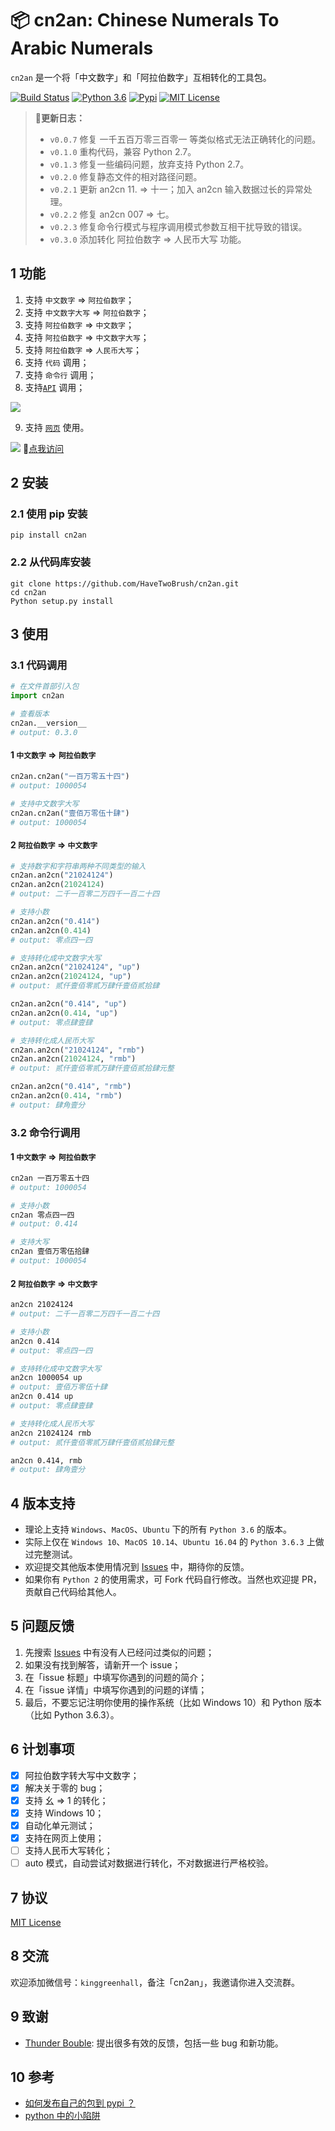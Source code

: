 # 📦 cn2an: Chinese Numerals To Arabic Numerals

`cn2an` 是一个将「中文数字」和「阿拉伯数字」互相转化的工具包。

[![Build Status](https://travis-ci.org/HaveTwoBrush/cn2an.svg?branch=master)](https://travis-ci.org/HaveTwoBrush/cn2an)
[![Python 3.6](https://img.shields.io/badge/language-Py36-pink.svg)](https://docs.python.org/3.6/)
[![Pypi](https://img.shields.io/pypi/v/cn2an.svg)](https://pypi.org/project/cn2an/)
[![MIT License](https://img.shields.io/badge/license-MIT-green.svg)](./LICENSE)

> **🚨更新日志：**
>
> - `v0.0.7` 修复 一千五百万零三百零一 等类似格式无法正确转化的问题。
> - `v0.1.0` 重构代码，兼容 Python 2.7。
> - `v0.1.3` 修复一些编码问题，放弃支持 Python 2.7。
> - `v0.2.0` 修复静态文件的相对路径问题。
> - `v0.2.1` 更新 an2cn 11. => 十一；加入 an2cn 输入数据过长的异常处理。
> - `v0.2.2` 修复 an2cn 007 => 七。
> - `v0.2.3` 修复命令行模式与程序调用模式参数互相干扰导致的错误。
> - `v0.3.0` 添加转化 阿拉伯数字 => 人民币大写 功能。

## 1 功能

1. 支持 `中文数字` => `阿拉伯数字`；
2. 支持 `中文数字大写` => `阿拉伯数字`；
3. 支持 `阿拉伯数字` => `中文数字`；
4. 支持 `阿拉伯数字` => `中文数字大写`；
5. 支持 `阿拉伯数字` => `人民币大写`； 
6. 支持 `代码` 调用；
7. 支持 `命令行` 调用；
8. 支持[`API`](https://www.dovolopor.com/api) 调用；

![](src/cn2an-api.png)

9. 支持 [`网页`](https://www.dovolopor.com/cn2an) 使用。

![](./src/cn2an-site.png)
🔗[点我访问](https://www.dovolopor.com/cn2an)

## 2 安装

### 2.1 使用 pip 安装

```shell
pip install cn2an
```

### 2.2 从代码库安装

```shell
git clone https://github.com/HaveTwoBrush/cn2an.git
cd cn2an
Python setup.py install
```

## 3 使用

### 3.1 代码调用

```python
# 在文件首部引入包
import cn2an

# 查看版本
cn2an.__version__
# output: 0.3.0
```

#### 1 `中文数字` => `阿拉伯数字`

```python
cn2an.cn2an("一百万零五十四")
# output: 1000054

# 支持中文数字大写
cn2an.cn2an("壹佰万零伍十肆")
# output: 1000054
```

#### 2 `阿拉伯数字` => `中文数字`

```python
# 支持数字和字符串两种不同类型的输入
cn2an.an2cn("21024124")
cn2an.an2cn(21024124)
# output: 二千一百零二万四千一百二十四

# 支持小数
cn2an.an2cn("0.414")
cn2an.an2cn(0.414)
# output: 零点四一四

# 支持转化成中文数字大写
cn2an.an2cn("21024124", "up")
cn2an.an2cn(21024124, "up")
# output: 贰仟壹佰零贰万肆仟壹佰贰拾肆

cn2an.an2cn("0.414", "up")
cn2an.an2cn(0.414, "up")
# output: 零点肆壹肆

# 支持转化成人民币大写
cn2an.an2cn("21024124", "rmb")
cn2an.an2cn(21024124, "rmb")
# output: 贰仟壹佰零贰万肆仟壹佰贰拾肆元整

cn2an.an2cn("0.414", "rmb")
cn2an.an2cn(0.414, "rmb")
# output: 肆角壹分
```

### 3.2 命令行调用

#### 1 `中文数字` => `阿拉伯数字`

```bash
cn2an 一百万零五十四
# output: 1000054

# 支持小数
cn2an 零点四一四
# output: 0.414

# 支持大写
cn2an 壹佰万零伍拾肆
# output: 1000054
```

#### 2 `阿拉伯数字` => `中文数字`

```bash
an2cn 21024124
# output: 二千一百零二万四千一百二十四

# 支持小数
an2cn 0.414
# output: 零点四一四

# 支持转化成中文数字大写 
an2cn 1000054 up 
# output: 壹佰万零伍十肆
an2cn 0.414 up
# output: 零点肆壹肆

# 支持转化成人民币大写
an2cn 21024124 rmb
# output: 贰仟壹佰零贰万肆仟壹佰贰拾肆元整

an2cn 0.414, rmb
# output: 肆角壹分
```

## 4 版本支持

- 理论上支持 `Windows`、`MacOS`、`Ubuntu` 下的所有 `Python 3.6` 的版本。
- 实际上仅在 `Windows 10`、`MacOS 10.14`、`Ubuntu 16.04` 的 `Python 3.6.3` 上做过完整测试。
- 欢迎提交其他版本使用情况到 [Issues](https://github.com/HaveTwoBrush/cn2an/issues) 中，期待你的反馈。
- 如果你有 `Python 2` 的使用需求，可 Fork 代码自行修改。当然也欢迎提 PR，贡献自己代码给其他人。

## 5 问题反馈

1. 先搜索 [Issues](https://github.com/HaveTwoBrush/cn2an/issues) 中有没有人已经问过类似的问题；
2. 如果没有找到解答，请新开一个 issue；
3. 在「issue 标题」中填写你遇到的问题的简介；
4. 在「issue 详情」中填写你遇到的问题的详情；
5. 最后，不要忘记注明你使用的操作系统（比如 Windows 10）和 Python 版本（比如 Python 3.6.3）。

## 6 计划事项

- [x] 阿拉伯数字转大写中文数字；
- [x] 解决关于零的 bug；
- [x] 支持 幺 => 1 的转化；
- [x] 支持 Windows 10；
- [x] 自动化单元测试；
- [x] 支持在网页上使用；
- [ ] 支持人民币大写转化；
- [ ] auto 模式，自动尝试对数据进行转化，不对数据进行严格校验。

## 7 协议

[MIT License](https://github.com/HaveTwoBrush/cn2an/blob/master/LICENSE)

## 8 交流

欢迎添加微信号：`kinggreenhall`，备注「cn2an」，我邀请你进入交流群。

## 9 致谢

- [Thunder Bouble](https://github.com/sfyc23): 提出很多有效的反馈，包括一些 bug 和新功能。

## 10 参考

- [如何发布自己的包到 pypi ？](https://www.v2ai.cn/python/2018/07/30/PY-1.html)
- [python 中的小陷阱](https://www.v2ai.cn/python/2019/01/01/PY-6.html)